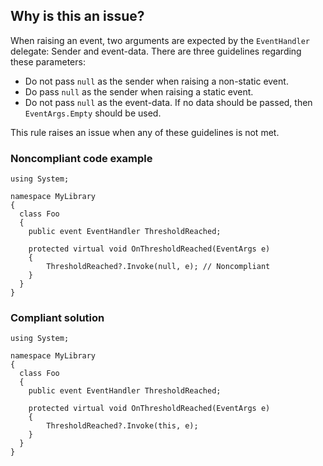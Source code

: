 ## Why is this an issue?

When raising an event, two arguments are expected by the `EventHandler` delegate: Sender and event-data. There are three guidelines
regarding these parameters:

-   Do not pass `null` as the sender when raising a non-static event.
-   Do pass `null` as the sender when raising a static event.
-   Do not pass `null` as the event-data. If no data should be passed, then `EventArgs.Empty` should be used.

This rule raises an issue when any of these guidelines is not met.

### Noncompliant code example

    using System;
    
    namespace MyLibrary
    {
      class Foo
      {
        public event EventHandler ThresholdReached;
    
        protected virtual void OnThresholdReached(EventArgs e)
        {
            ThresholdReached?.Invoke(null, e); // Noncompliant
        }
      }
    }

### Compliant solution

    using System;
    
    namespace MyLibrary
    {
      class Foo
      {
        public event EventHandler ThresholdReached;
    
        protected virtual void OnThresholdReached(EventArgs e)
        {
            ThresholdReached?.Invoke(this, e);
        }
      }
    }